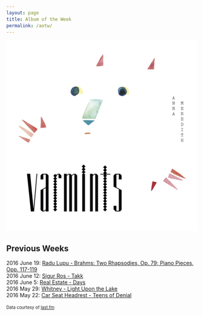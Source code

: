 ```yaml
---
layout: page
title: Album of the Week
permalink: /aotw/
---
```


<a href="https://open.spotify.com/album/1qVKTHX3HLFIi9PkTldCus" target="_blank">
  <img src="/images/aotw/anna-meredith-varmints.jpg">
</a>

## Previous Weeks
2016 June 19: <a href="https://open.spotify.com/album/1wBZ83eTAvXZGMK0V2u9lD" target="_blank">Radu Lupu - Brahms: Two Rhapsodies, Op. 79; Piano Pieces, Opp. 117-119</a><br>
2016 June 12: <a href="https://open.spotify.com/album/6meXSKHVhOQVPzo4ZEtZWw" target="_blank">Sigur Ros - Takk</a><br>
2016 June 5: <a href="https://open.spotify.com/album/6sGTJLYY7vIeJNRzRUEOMY" target="_blank">Real Estate - Days</a><br>
2016 May 29: <a href="https://open.spotify.com/album/5yMCA6HdFAeL1aqUjxO3MO" target="_blank">Whitney - Light Upon the Lake</a><br>
2016 May 22: <a href="https://open.spotify.com/album/26DseQO366JfXwIP7dIgQj" target="_blank">Car Seat Headrest - Teens of Denial</a>

<span style="font-size: 80%">Data courtesy of <a href="http://www.last.fm/user/jacobwimmer">last.fm</a></span>